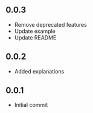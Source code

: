 ## 0.0.3

* Remove deprecated features
* Update example
* Update README

## 0.0.2

* Added explanations

## 0.0.1

* Initial commit